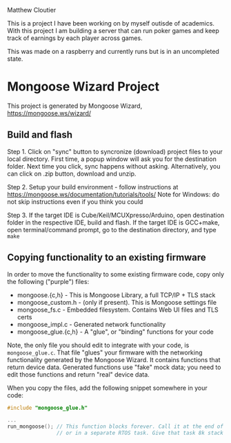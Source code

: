 Matthew Cloutier

This is a project I have been working on by myself outisde of academics.
With this project I am building a server that can run poker games and keep track of earnings by each player across games.

This was made on a raspberry and currently runs but is in an uncompleted state.

# Mongoose Wizard Project

This project is generated by Mongoose Wizard, https://mongoose.ws/wizard/

## Build and flash

Step 1. Click on "sync" button to syncronize (download) project files to your
        local directory. First time, a popup window will ask you for the
        destination folder. Next time you click, sync happens without asking.
        Alternatively, you can click on .zip button, download and unzip.

Step 2. Setup your build environment - follow instructions at
        https://mongoose.ws/documentation/tutorials/tools/ 
        Note for Windows: do not skip instructions even if you think you could

Step 3. If the target IDE is Cube/Keil/MCUXpresso/Arduino, open destination
        folder in the respective IDE, build and flash.
        If the target IDE is GCC+make, open terminal/command prompt,
        go to the destination directory, and type `make`


## Copying functionality to an existing firmware

In order to move the functionality to some existing firmware code, copy only
the following ("purple") files:

- mongoose.{c,h}       - This is Mongoose Library, a full TCP/IP + TLS stack
- mongoose_custom.h    - (only if present). This is Mongoose settings file
- mongoose_fs.c        - Embedded filesystem. Contains Web UI files and TLS certs
- mongoose_impl.c      - Generated network functionality
- mongoose_glue.{c,h}  - A "glue", or "binding" functions for your code

Note, the only file you should edit to integrate with your code, is
`mongoose_glue.c`. That file "glues" your firmware with the networking
functionality generated by the Mongoose Wizard. It contains functions that
return device data. Generated functions use "fake" mock data; you need to
edit those functions and return "real" device data.

When you copy the files, add the following snippet somewhere in your code:

```c
#include "mongoose_glue.h"

...
run_mongoose(); // This function blocks forever. Call it at the end of main(),
                // or in a separate RTOS task. Give that task 8k stack space.
```
